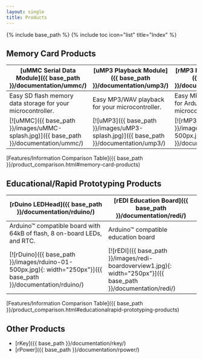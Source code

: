 ```yaml
---
layout: single
title: Products
---
```

{% include base_path %}
{% include toc icon="list" title="Index" %}

## Memory Card Products

|  [uMMC Serial Data Module]({{ base_path }}/documentation/ummc/)  |  [uMP3 Playback Module]({{ base_path }}/documentation/ump3/)  |  [rMP3 Playback Module]({{ base_path }}/documentation/rmp3/)  |
|-------------------------------------|----------------------------------|----------------------------------|
|Easy SD flash memory data storage for your microcontroller.  |Easy MP3/WAV playback for your microcontroller.  |Easy MP3/WAV playback for Arduino and other microcontrollers.  |
|  [![uMMC]({{ base_path }}/images/uMMC-splash.jpg)]({{ base_path }}/documentation/ummc/)  |  [![uMP3]({{ base_path }}/images/uMP3-splash.jpg)]({{ base_path }}/documentation/ump3/)  |  [![rMP3]({{ base_path }}/images/rmp3pins-01-500px.jpg)]({{ base_path }}/documentation/rmp3/)  |

[Features/Information Comparison Table]({{ base_path }}/product_comparison.html#memory-card-products)

## Educational/Rapid Prototyping Products

|  [rDuino LEDHead]({{ base_path }}/documentation/rduino/)  |  [rEDI Education Board]({{ base_path }}/documentation/redi/)  |
|--------------------------------------|----------------------------------|
|Arduino&trade; compatible board with<br />64kB of flash, 8 on-board LEDs, and RTC.  |Arduino&trade; compatible education board  |
|  [![rDuino]({{ base_path }}/images/rduino-01-500px.jpg){: width="250px"}]({{ base_path }}/documentation/rduino/)  |  [![rEDI]({{ base_path }}/images/redi-boardoverview1.jpg){: width="250px"}]({{ base_path }}/documentation/redi/)  |

[Features/Information Comparison Table]({{ base_path }}/product_comparison.html#educationalrapid-prototyping-products)

## Other Products

* [rKey]({{ base_path }}/documentation/rkey/)
* [rPower]({{ base_path }}/documentation/rpower/)
